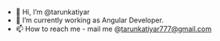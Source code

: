 - 👋 Hi, I’m @tarunkatiyar
- 🌱 I’m currently working as Angular Developer.
- 📫 How to reach me - mail me @tarunkatiyar777@gmail.com

<!---
tarunkatiyar/tarunkatiyar is a ✨ special ✨ repository because its `README.md` (this file) appears on your GitHub profile.
You can click the Preview link to take a look at your changes.
--->
